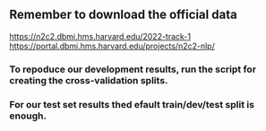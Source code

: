 ## Remember to download the official data
https://n2c2.dbmi.hms.harvard.edu/2022-track-1 <br>
https://portal.dbmi.hms.harvard.edu/projects/n2c2-nlp/

### To repoduce our development results, run the script for creating the cross-validation splits.
### For our test set results thed efault train/dev/test split is enough.
